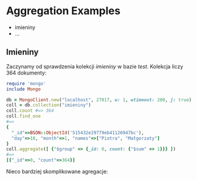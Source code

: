# Aggregation Examples

* imieniny
* ...

## Imieniny

Zaczynamy od sprawdzenia kolekcji *imieniny* w bazie *test*.
Kolekcja liczy 364 dokumenty:

```ruby
require 'mongo'
include Mongo

db = MongoClient.new("localhost", 27017, w: 1, wtimeout: 200, j: true).db("test")
coll = db.collection("imieniny")
coll.count #=> 364
coll.find_one
#=>
{
  "_id"=>BSON::ObjectId('515432e29779eb41126947bc'),
  "day"=>18, "month"=>1, "names"=>["Piotra", "Małgorzaty"]
}
coll.aggregate([ {"$group" => {_id: 0, count: {"$sum" => 1}}} ])
#=>
[{"_id"=>0, "count"=>364}]
```

Nieco bardziej skomplikowane agregacje:

```ruby

```
